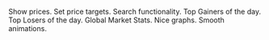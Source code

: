 Show prices.
Set price targets.
Search functionality.
Top Gainers of the day.
Top Losers of the day.
Global Market Stats.
Nice graphs.
Smooth animations.
